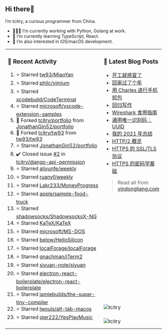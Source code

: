 ## Hi there👋

I’m tcitry, a curious programmer from China.

- 👨🏻‍💻 I’m currently working with Python, Golang at work.
- 🌱 I’m currently learning TypeScript, React.
- 🔭 I’m also interested in iOS/macOS development.

<table width="960px">
<tr>
<td valign="top" rowspan="3" width="450px">

### 🚀 Recent Activity

<!--RECENT_ACTIVITY:start-->
1. ⭐ Starred [tw93/MiaoYan](https://github.com/tw93/MiaoYan)
2. ⭐ Starred [philc/vimium](https://github.com/philc/vimium)
3. ⭐ Starred [xcodebuild/CodeTerminal](https://github.com/xcodebuild/CodeTerminal)
4. ⭐ Starred [microsoft/vscode-extension-samples](https://github.com/microsoft/vscode-extension-samples)
5. 🔱 Forked [tcitry/portfolio](https://github.com/tcitry/portfolio) from [JonathanGin52/portfolio](https://github.com/JonathanGin52/portfolio)
6. 🔱 Forked [tcitry/tw93](https://github.com/tcitry/tw93) from [tw93/tw93](https://github.com/tw93/tw93)
7. ⭐ Starred [JonathanGin52/portfolio](https://github.com/JonathanGin52/portfolio)
8. ✔️ Closed issue [#2](https://github.com/tcitry/django-api-permission/issues/2) in [tcitry/django-api-permission](https://github.com/tcitry/django-api-permission)
9. ⭐ Starred [aliyunfe/weekly](https://github.com/aliyunfe/weekly)
10. ⭐ Starred [ruanyf/weekly](https://github.com/ruanyf/weekly)
11. ⭐ Starred [Lakr233/MoneyProgress](https://github.com/Lakr233/MoneyProgress)
12. ⭐ Starred [apple/sample-food-truck](https://github.com/apple/sample-food-truck)
13. ⭐ Starred [shadowsocks/ShadowsocksX-NG](https://github.com/shadowsocks/ShadowsocksX-NG)
14. ⭐ Starred [KaTeX/KaTeX](https://github.com/KaTeX/KaTeX)
15. ⭐ Starred [microsoft/MS-DOS](https://github.com/microsoft/MS-DOS)
16. ⭐ Starred [below/HelloSilicon](https://github.com/below/HelloSilicon)
17. ⭐ Starred [localForage/localForage](https://github.com/localForage/localForage)
18. ⭐ Starred [gnachman/iTerm2](https://github.com/gnachman/iTerm2)
19. ⭐ Starred [siyuan-note/siyuan](https://github.com/siyuan-note/siyuan)
20. ⭐ Starred [electron-react-boilerplate/electron-react-boilerplate](https://github.com/electron-react-boilerplate/electron-react-boilerplate)
21. ⭐ Starred [jamiebuilds/the-super-tiny-compiler](https://github.com/jamiebuilds/the-super-tiny-compiler)
22. ⭐ Starred [lwouis/alt-tab-macos](https://github.com/lwouis/alt-tab-macos)
23. ⭐ Starred [qier222/YesPlayMusic](https://github.com/qier222/YesPlayMusic)
<!--RECENT_ACTIVITY:end-->

</td>
<td valign="top">

### 📝 Latest Blog Posts

<!-- BLOG-POST-LIST:START -->
- [开工就感冒了](https://yindongliang.com/posts/catch-a-cold-when-start-work/)
- [回家过了个年](https://yindongliang.com/posts/this-year-go-home/)
- [用 Charles 进行手机抓包](https://yindongliang.com/posts/use-charles-capture-package-on-mobile/)
- [回归写作](https://yindongliang.com/posts/back-to-writing/)
- [Wireshark 食用指南](https://yindongliang.com/posts/wireshark-usage/)
- [通用唯一识别码：UUID](https://yindongliang.com/posts/intro-uuid/)
- [我的 2021 年总结](https://yindongliang.com/posts/review-2021/)
- [HTTP/2 概览](https://yindongliang.com/posts/http2-101/)
- [HTTPS 的 SSL/TLS 协议](https://yindongliang.com/posts/https-ssl-tls-protocol/)
- [HTTPS 的密码学基础](https://yindongliang.com/posts/https-algorithems/)
<!-- BLOG-POST-LIST:END -->

> Read all from [yindongliang.com](https://yindongliang.com)

</td>
</tr>
<tr><td><img align="center" src="https://github-readme-stats.vercel.app/api?username=tcitry&show_icons=true&locale=en" alt="tcitry" /></td></tr>
<tr><td><img align="center" src="https://github-readme-streak-stats.herokuapp.com/?user=tcitry&" alt="tcitry" /></td></tr>

</table>
